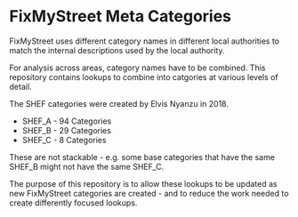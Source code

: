 # FixMyStreet Meta Categories

FixMyStreet uses different category names in different local authorities to match the internal descriptions used by the local authority. 

For analysis across areas, category names have to be combined. This repository contains lookups to combine into catgories at various levels of detail.

The SHEF categories were created by Elvis Nyanzu in 2018. 

* SHEF_A - 94 Categories
* SHEF_B - 29 Categories
* SHEF_C - 8 Categories

These are not stackable - e.g. some base categories that have the same SHEF_B might not have the same SHEF_C.  

The purpose of this repository is to allow these lookups to be updated as new FixMyStreet categories are created - and to reduce the work needed to create differently focused lookups. 
